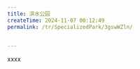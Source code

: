 ```yaml
---
title: 滨水公园
createTime: 2024-11-07 00:12:49
permalink: /tr/SpecializedPark/3gswWZln/


---
```


xxxx